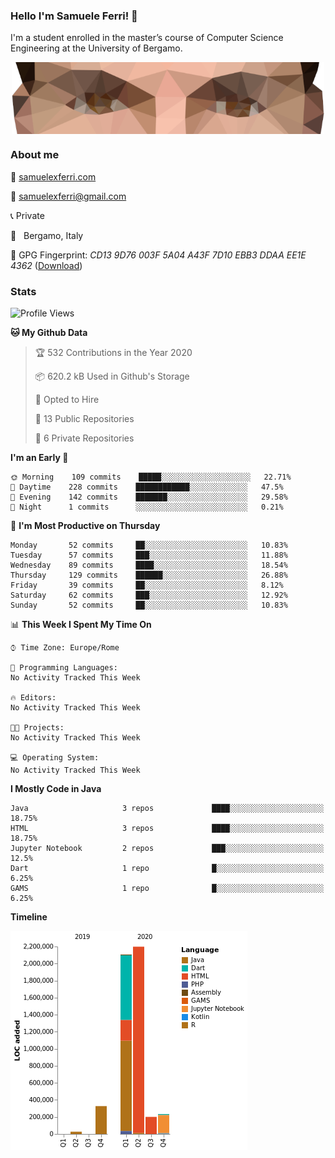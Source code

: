 ### Hello I'm Samuele Ferri! 👋

I'm a student enrolled in the master’s course of Computer Science Engineering at the University of Bergamo.

<p align='center'><img width=500 align='center' src="https://github.com/samuelexferri/samuelexferri/raw/master/images/eyes.png"></p>

### About me

:compass: [samuelexferri.com](https://www.samuelexferri.com)

:email: [samuelexferri@gmail.com](mailto:samuelexferri@gmail.com)

:telephone_receiver: Private

:round_pushpin:   Bergamo, Italy

:key: GPG Fingerprint: _CD13 9D76 003F 5A04 A43F 7D10 EBB3 DDAA EE1E 4362_ ([Download](https://samuelexferri.com/CD139D76003F5A04A43F7D10EBB3DDAAEE1E4362.asc))

### Stats

<!--START_SECTION:waka-->
![Profile Views](http://img.shields.io/badge/Profile%20Views-0-blue)

**🐱 My Github Data** 

> 🏆 532 Contributions in the Year 2020
 > 
> 📦 620.2 kB Used in Github's Storage 
 > 
> 💼 Opted to Hire
 > 
> 📜 13 Public Repositories
 > 
> 🔑 6 Private Repositories 

**I'm an Early 🐤** 

```text
🌞 Morning    109 commits    █████░░░░░░░░░░░░░░░░░░░░   22.71% 
🌆 Daytime    228 commits    ████████████░░░░░░░░░░░░░   47.5% 
🌃 Evening    142 commits    ███████░░░░░░░░░░░░░░░░░░   29.58% 
🌙 Night      1 commits      ░░░░░░░░░░░░░░░░░░░░░░░░░   0.21%

```
📅 **I'm Most Productive on Thursday** 

```text
Monday       52 commits     ██░░░░░░░░░░░░░░░░░░░░░░░   10.83% 
Tuesday      57 commits     ███░░░░░░░░░░░░░░░░░░░░░░   11.88% 
Wednesday    89 commits     ████░░░░░░░░░░░░░░░░░░░░░   18.54% 
Thursday     129 commits    ██████░░░░░░░░░░░░░░░░░░░   26.88% 
Friday       39 commits     ██░░░░░░░░░░░░░░░░░░░░░░░   8.12% 
Saturday     62 commits     ███░░░░░░░░░░░░░░░░░░░░░░   12.92% 
Sunday       52 commits     ██░░░░░░░░░░░░░░░░░░░░░░░   10.83%

```


📊 **This Week I Spent My Time On** 

```text
⌚︎ Time Zone: Europe/Rome

💬 Programming Languages: 
No Activity Tracked This Week

🔥 Editors: 
No Activity Tracked This Week

🐱‍💻 Projects: 
No Activity Tracked This Week

💻 Operating System: 
No Activity Tracked This Week

```

**I Mostly Code in Java** 

```text
Java                     3 repos             ████░░░░░░░░░░░░░░░░░░░░░   18.75% 
HTML                     3 repos             ████░░░░░░░░░░░░░░░░░░░░░   18.75% 
Jupyter Notebook         2 repos             ███░░░░░░░░░░░░░░░░░░░░░░   12.5% 
Dart                     1 repo              █░░░░░░░░░░░░░░░░░░░░░░░░   6.25% 
GAMS                     1 repo              █░░░░░░░░░░░░░░░░░░░░░░░░   6.25%

```


**Timeline**

![Chart not found](https://raw.githubusercontent.com/samuelexferri/samuelexferri/master/charts/bar_graph.png) 


<!--END_SECTION:waka-->
